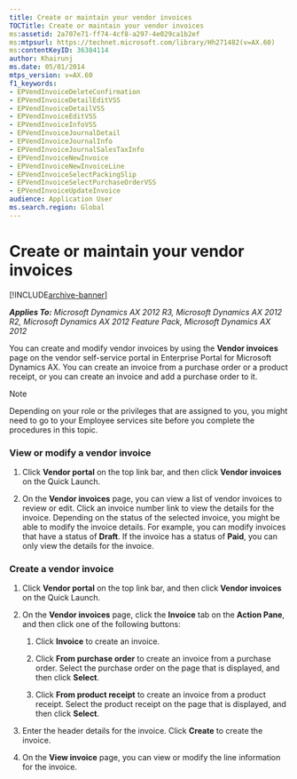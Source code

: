 ```yaml
---
title: Create or maintain your vendor invoices
TOCTitle: Create or maintain your vendor invoices
ms:assetid: 2a707e71-ff74-4cf8-a297-4e029ca1b2ef
ms:mtpsurl: https://technet.microsoft.com/library/Hh271482(v=AX.60)
ms:contentKeyID: 36384114
author: Khairunj
ms.date: 05/01/2014
mtps_version: v=AX.60
f1_keywords:
- EPVendInvoiceDeleteConfirmation
- EPVendInvoiceDetailEditVSS
- EPVendInvoiceDetailVSS
- EPVendInvoiceEditVSS
- EPVendInvoiceInfoVSS
- EPVendInvoiceJournalDetail
- EPVendInvoiceJournalInfo
- EPVendInvoiceJournalSalesTaxInfo
- EPVendInvoiceNewInvoice
- EPVendInvoiceNewInvoiceLine
- EPVendInvoiceSelectPackingSlip
- EPVendInvoiceSelectPurchaseOrderVSS
- EPVendInvoiceUpdateInvoice
audience: Application User
ms.search.region: Global
---
```


# Create or maintain your vendor invoices 


[!INCLUDE[archive-banner](includes/archive-banner.md)]


_**Applies To:** Microsoft Dynamics AX 2012 R3, Microsoft Dynamics AX 2012 R2, Microsoft Dynamics AX 2012 Feature Pack, Microsoft Dynamics AX 2012_

You can create and modify vendor invoices by using the **Vendor invoices** page on the vendor self-service portal in Enterprise Portal for Microsoft Dynamics AX. You can create an invoice from a purchase order or a product receipt, or you can create an invoice and add a purchase order to it.


> [!NOTE]
> <P>Depending on your role or the privileges that are assigned to you, you might need to go to your Employee services site before you complete the procedures in this topic.</P>



### View or modify a vendor invoice

1.  Click **Vendor portal** on the top link bar, and then click **Vendor invoices** on the Quick Launch.

2.  On the **Vendor invoices** page, you can view a list of vendor invoices to review or edit. Click an invoice number link to view the details for the invoice. Depending on the status of the selected invoice, you might be able to modify the invoice details. For example, you can modify invoices that have a status of **Draft**. If the invoice has a status of **Paid**, you can only view the details for the invoice.

### Create a vendor invoice

1.  Click **Vendor portal** on the top link bar, and then click **Vendor invoices** on the Quick Launch.

2.  On the **Vendor invoices** page, click the **Invoice** tab on the **Action Pane**, and then click one of the following buttons:
    
    1.  Click **Invoice** to create an invoice.
    
    2.  Click **From purchase order** to create an invoice from a purchase order. Select the purchase order on the page that is displayed, and then click **Select**.
    
    3.  Click **From product receipt** to create an invoice from a product receipt. Select the product receipt on the page that is displayed, and then click **Select**.

3.  Enter the header details for the invoice. Click **Create** to create the invoice.

4.  On the **View invoice** page, you can view or modify the line information for the invoice.

  



